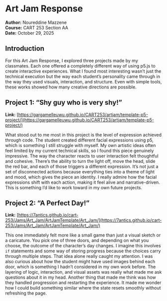 # Art Jam Response  
**Author:** Noureddine Mazzene  
**Course:** CART 253 Section AA  
**Date:** October 29, 2025  

## Introduction

For this Art Jam Response, I explored three projects made by my classmates. Each one offered a completely different way of using p5.js to create interactive experiences. What I found most interesting wasn’t just the technical execution but the way each student’s personality came through in the way they used visuals, interaction, and structure. Even with simple tools, these works showed how many creative directions are possible.

## Project 1: “Shy guy who is very shy!”  
**Link:** [https://gargamelleuwu.github.io/CART253/artjam/template-p5-project/](https://gargamelleuwu.github.io/CART253/artjam/template-p5-project/)

What stood out to me most in this project is the level of expression achieved through code. The student created different facial expressions using p5, which is something I still struggle with myself. My own artistic ideas often feel limited by my current technical skills, so I found this piece genuinely impressive. The way the character reacts to user interaction felt thoughtful and cohesive. There’s the ability to turn the light off, move the head, slide the red bar, and each of those triggers a different expression. It’s not just a set of disconnected actions because everything ties into a theme of light and mood, which gives the piece an identity. I really admire how the facial expressions shift with each action, making it feel alive and narrative-driven. This is something I’d like to work toward in my own future projects.  

## Project 2: “A Perfect Day!”  
**Link:** [https://7antics.github.io/cart-253/Jams/Art_Jam/ArtJamTemplate/Art_Jam/](https://7antics.github.io/cart-253/Jams/Art_Jam/ArtJamTemplate/Art_Jam/)

This one immediately felt more like a small game than just a visual sketch or a caricature. You pick one of three doors, and depending on what you choose, the outcome of the character’s day changes. I imagine this involves `if` statements and some way of storing progress because the choices carry through multiple steps. That idea alone really caught my attention. I was also curious about how the student might have used images behind each door, which is something I hadn’t considered in my own work before. The layering of logic, interaction, and visual assets was really what made me ask questions about it in my head. Another thing that made me think was how they handled progression and restarting the experience. It made me wonder how I could build something similar where the state resets smoothly without refreshing the page.